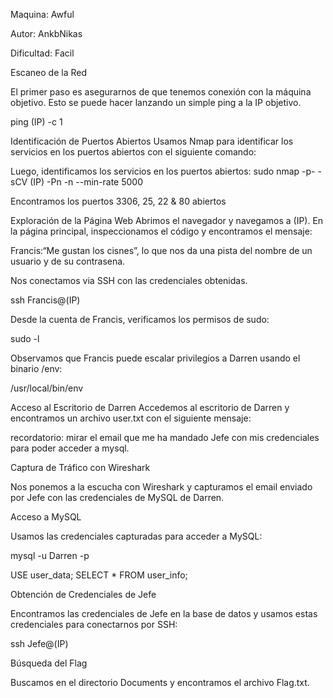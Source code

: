 Maquina: Awful

Autor: AnkbNikas

Dificultad: Facil

Escaneo de la Red

El primer paso es asegurarnos de que tenemos conexión con la máquina objetivo. Esto se puede hacer lanzando un simple ping a la IP objetivo.

ping (IP) -c 1

Identificación de Puertos Abiertos
Usamos Nmap para identificar los servicios en los puertos abiertos con el siguiente comando:

Luego, identificamos los servicios en los puertos abiertos: sudo nmap -p- -sCV (IP) -Pn -n --min-rate 5000 

Encontramos los puertos 3306, 25, 22 & 80 abiertos

Exploración de la Página Web
Abrimos el navegador y navegamos a (IP). En la página principal, inspeccionamos el código y encontramos el mensaje:

Francis:“Me gustan los cisnes”, lo que nos da una pista del nombre de un usuario y de su contrasena.

Nos conectamos via SSH con las credenciales obtenidas.

ssh Francis@(IP)

Desde la cuenta de Francis, verificamos los permisos de sudo: 

sudo -l 

Observamos que Francis puede escalar privilegios a Darren usando el binario /env:

/usr/local/bin/env

Acceso al Escritorio de Darren
Accedemos al escritorio de Darren y encontramos un archivo user.txt con el siguiente mensaje:

recordatorio: mirar el email que me ha mandado Jefe con mis credenciales para poder acceder a mysql.

Captura de Tráfico con Wireshark

Nos ponemos a la escucha con Wireshark y capturamos el email enviado por Jefe con las credenciales de MySQL de Darren.

Acceso a MySQL

Usamos las credenciales capturadas para acceder a MySQL:

mysql -u Darren -p

USE user_data; SELECT * FROM user_info;

Obtención de Credenciales de Jefe

Encontramos las credenciales de Jefe en la base de datos y usamos estas credenciales para conectarnos por SSH:

ssh Jefe@(IP)

Búsqueda del Flag

Buscamos en el directorio Documents y encontramos el archivo Flag.txt.
